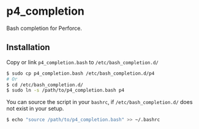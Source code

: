 p4_completion
=============

Bash completion for Perforce.

Installation
------------

Copy or link `p4_completion.bash` to `/etc/bash_completion.d/`

```bash
$ sudo cp p4_completion.bash /etc/bash_completion.d/p4
# Or
$ cd /etc/bash_completion.d/
$ sudo ln -s /path/to/p4_completion.bash p4
```

You can source the script in your `bashrc`, if `/etc/bash_completion.d/` does not exist in your setup.

```bash
$ echo "source /path/to/p4_completion.bash" >> ~/.bashrc
```
